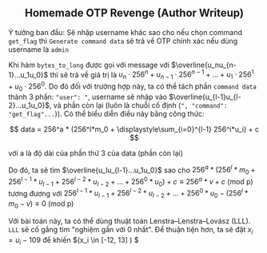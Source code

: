 <div align='center'>

## **Homemade OTP Revenge (Author Writeup)**

</div>

Ý tưởng ban đầu: Sẽ nhập username khác sao cho nếu chọn command `get_flag` thì `Generate command data` sẽ trả về OTP chính xác nếu dùng username là `admin` 

Khi hàm `bytes_to_long` được gọi với message với $\overline{u_nu_{n-1}...u_1u_0}$ thì sẽ trả về giá trị là $u_n \cdot 256^n + u_{n-1} \cdot 256^{n-1} + ... + u_1 \cdot 256^1 + u_0 \cdot 256^0$. Do đó đối với trường hợp này, ta có thể tách phần `command data` thành 3 phần: `"user": "`, username sẽ nhập vào $\overline{u_{l-1}u_{l-2}...u_1u_0}$, và phần còn lại (luôn là chuỗi cố định (`", "command": "get_flag"...`)). Có thể biểu diễn điều này bằng công thức: 

$$
data = 256^a * (256^l*m_0 + \displaystyle\sum_{i=0}^{l-1} 256^i*u_i) + c
$$

với a là độ dài của phần thứ 3 của data (phần còn lại)

Do đó, ta sẽ tìm $\overline{u_lu_{l-1}...u_1u_0}$ sao cho $256^a*(256^l*m_0 + 256^{l-1}*u_{l-1} + 256^{l-2}*u_{l-2} + ... + 256^0*u_0) + c \equiv 256^a*v + c \text{ (mod p)}$ tương đương với $256^{l-1}*u_{l-1} + 256^{l-2}*u_{l-2} + ... + 256^0*u_0 - (256^l*m_0 - v) \equiv 0 \text{ (mod p)}$

Với bài toán này, ta có thể dùng thuật toán Lenstra–Lenstra–Lovász (LLL). `LLL` sẽ cố gắng tìm "nghiệm gần với 0 nhất". Để thuận tiện hơn, ta sẽ đặt $x_i = u_i - 109$ để khiến $\(x_i \in [-12, 13] \) $